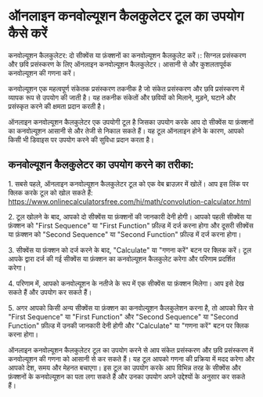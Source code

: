ऑनलाइन कनवोल्यूशन कैलकुलेटर टूल का उपयोग कैसे करें
==================================================

कनवोल्यूशन कैलकुलेटर: दो सीक्वेंस या फ़ंक्शनों का कनवोल्यूशन कैलकुलेट करें।: सिग्नल प्रसंस्करण और छवि प्रसंस्करण के लिए ऑनलाइन कनवोल्यूशन कैलकुलेटर। आसानी से और कुशलतापूर्वक कनवोल्यूशन की गणना करें।

कनवोल्यूशन एक महत्वपूर्ण संकेतक प्रसंस्करण तकनीक है जो संकेत प्रसंस्करण और छवि प्रसंस्करण में व्यापक रूप से उपयोग की जाती है। यह तकनीक संकेतों और छवियों को मिलाने, मुड़ने, घटाने और प्रसंस्कृत करने की क्षमता प्रदान करती है।

ऑनलाइन कनवोल्यूशन कैलकुलेटर एक उपयोगी टूल है जिसका उपयोग करके आप दो सीक्वेंस या फ़ंक्शनों का कनवोल्यूशन आसानी से और तेजी से निकाल सकते हैं। यह टूल ऑनलाइन होने के कारण, आपको किसी भी डिवाइस पर उपयोग करने की सुविधा प्रदान करता है।

कनवोल्यूशन कैलकुलेटर का उपयोग करने का तरीका: 
---------------------------------------------

1\. सबसे पहले, ऑनलाइन कनवोल्यूशन कैलकुलेटर टूल को एक वेब ब्राउज़र में खोलें। आप इस लिंक पर क्लिक करके टूल को खोल सकते हैं: <https://www.onlinecalculatorsfree.com/hi/math/convolution-calculator.html>

2\. टूल खोलने के बाद, आपको दो सीक्वेंस या फ़ंक्शनों की जानकारी देनी होगी। आपको पहली सीक्वेंस या फ़ंक्शन को "First Sequence" या "First Function" फ़ील्ड में दर्ज करना होगा और दूसरी सीक्वेंस या फ़ंक्शन को "Second Sequence" या "Second Function" फ़ील्ड में दर्ज करना होगा।

3\. सीक्वेंस या फ़ंक्शन को दर्ज करने के बाद, "Calculate" या "गणना करें" बटन पर क्लिक करें। टूल आपके द्वारा दर्ज की गई सीक्वेंस या फ़ंक्शन का कनवोल्यूशन कैलकुलेट करेगा और परिणाम प्रदर्शित करेगा।

4\. परिणाम में, आपको कनवोल्यूशन के नतीजे के रूप में एक सीक्वेंस या फ़ंक्शन मिलेगा। आप इसे देख सकते हैं और उपयोग कर सकते हैं।

5\. अगर आपको किसी अन्य सीक्वेंस या फ़ंक्शन का कनवोल्यूशन कैलकुलेशन करना है, तो आपको फिर से "First Sequence" या "First Function" और "Second Sequence" या "Second Function" फ़ील्ड में उनकी जानकारी देनी होगी और "Calculate" या "गणना करें" बटन पर क्लिक करना होगा।

ऑनलाइन कनवोल्यूशन कैलकुलेटर टूल का उपयोग करने से आप संकेत प्रसंस्करण और छवि प्रसंस्करण में कनवोल्यूशन की गणना को आसानी से कर सकते हैं। यह टूल आपको गणना की प्रक्रिया में मदद करेगा और आपको देश, समय और मेहनत बचाएगा। इस टूल का उपयोग करके आप विभिन्न तरह के सीक्वेंस और फ़ंक्शनों के कनवोल्यूशन का पता लगा सकते हैं और उनका उपयोग अपने उद्देश्यों के अनुसार कर सकते हैं।